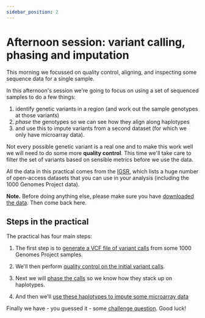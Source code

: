 ```yaml
---
sidebar_position: 2
---
```


# Afternoon session: variant calling, phasing and imputation

This morning we focussed on quality control, aligning, and inspecting some sequence data for a single sample.

In this afternoon's session we're going to focus on using a set of sequenced samples to do a few things:

1. identify genetic variants in a region (and work out the sample genotypes at those variants)
2. *phase* the genotypes so we can see how they align along haplotypes
3. and use this to impute variants from a second dataset (for which we only have microarray data).

Not every possible genetic variant is a real one and to make this work well we will need to do some
more **quality control**. This time we'll take care to filter the set of variants based on sensible
metrics before we use the data.

All the data in this practical comes from the [IGSR](https://www.internationalgenome.org), which
lists a huge number of open-access datasets that you can use in your analysis (including the 1000
Genomes Project data).

**Note.** Before doing anything else, please make sure you have [downloaded the data](Prerequisites.md).
Then come back here.

## Steps in the practical

The practical has four main steps:

1. The first step is to [generate a VCF file of variant calls](Variant_calling.md) from some 1000 Genomes Project samples.

2. We'll then perform [quality control on the initial variant calls](Variant_quality_control.md).

3. Next we will [phase the calls](phasing.md) so we know how they stack up on haplotypes.

4. And then we'll [use these haplotypes to impute some microarray data](imputation.md)

Finally we have - you guessed it - some [challenge question](Challenge_questions.md).  Good luck!

